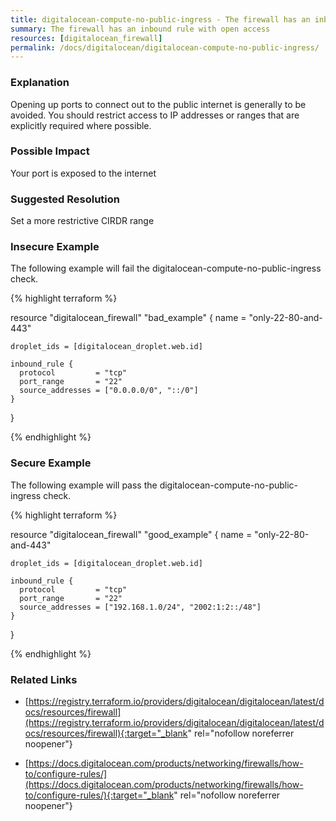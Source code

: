 ```yaml
---
title: digitalocean-compute-no-public-ingress - The firewall has an inbound rule with open access
summary: The firewall has an inbound rule with open access 
resources: [digitalocean_firewall] 
permalink: /docs/digitalocean/digitalocean-compute-no-public-ingress/
---
```

### Explanation


Opening up ports to connect out to the public internet is generally to be avoided. You should restrict access to IP addresses or ranges that are explicitly required where possible.


### Possible Impact
Your port is exposed to the internet

### Suggested Resolution
Set a more restrictive CIRDR range


### Insecure Example

The following example will fail the digitalocean-compute-no-public-ingress check.

{% highlight terraform %}

resource "digitalocean_firewall" "bad_example" {
	name = "only-22-80-and-443"
  
	droplet_ids = [digitalocean_droplet.web.id]
  
	inbound_rule {
	  protocol         = "tcp"
	  port_range       = "22"
	  source_addresses = ["0.0.0.0/0", "::/0"]
	}
}

{% endhighlight %}



### Secure Example

The following example will pass the digitalocean-compute-no-public-ingress check.

{% highlight terraform %}

resource "digitalocean_firewall" "good_example" {
	name = "only-22-80-and-443"
  
	droplet_ids = [digitalocean_droplet.web.id]
  
	inbound_rule {
	  protocol         = "tcp"
	  port_range       = "22"
	  source_addresses = ["192.168.1.0/24", "2002:1:2::/48"]
	}
}

{% endhighlight %}



### Related Links


- [https://registry.terraform.io/providers/digitalocean/digitalocean/latest/docs/resources/firewall](https://registry.terraform.io/providers/digitalocean/digitalocean/latest/docs/resources/firewall){:target="_blank" rel="nofollow noreferrer noopener"}

- [https://docs.digitalocean.com/products/networking/firewalls/how-to/configure-rules/](https://docs.digitalocean.com/products/networking/firewalls/how-to/configure-rules/){:target="_blank" rel="nofollow noreferrer noopener"}



